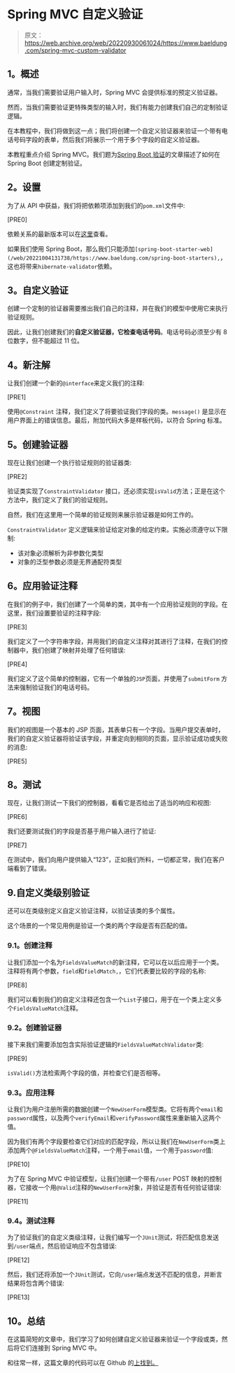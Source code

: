 # Spring MVC 自定义验证

> 原文：<https://web.archive.org/web/20220930061024/https://www.baeldung.com/spring-mvc-custom-validator>

## **1。概述**

通常，当我们需要验证用户输入时，Spring MVC 会提供标准的预定义验证器。

然而，当我们需要验证更特殊类型的输入时，我们有能力创建我们自己的定制验证逻辑。

在本教程中，我们将做到这一点；我们将创建一个自定义验证器来验证一个带有电话号码字段的表单，然后我们将展示一个用于多个字段的自定义验证器。

本教程重点介绍 Spring MVC。我们题为[Spring Boot 验证](/web/20221004131738/https://www.baeldung.com/spring-boot-bean-validation)的文章描述了如何在 Spring Boot 创建定制验证。

## **2。设置**

为了从 API 中获益，我们将把依赖项添加到我们的`pom.xml`文件中:

[PRE0]

依赖关系的最新版本可以在[这里](https://web.archive.org/web/20221004131738/https://search.maven.org/classic/#search%7Cgav%7C1%7Cg%3A%22org.hibernate%22%20AND%20a%3A%22hibernate-validator%22)查看。

如果我们使用 Spring Boot，那么我们只能添加`[spring-boot-starter-web](/web/20221004131738/https://www.baeldung.com/spring-boot-starters),`，这也将带来`hibernate-validator`依赖。

## **3。自定义验证**

创建一个定制的验证器需要推出我们自己的注释，并在我们的模型中使用它来执行验证规则。

因此，让我们创建我们的**自定义验证器，它检查电话号码**。电话号码必须至少有 8 位数字，但不能超过 11 位。

## **4。新注解**

让我们创建一个新的`@interface`来定义我们的注释:

[PRE1]

使用`@Constraint` 注释，我们定义了将要验证我们字段的类。`message()` 是显示在用户界面上的错误信息。最后，附加代码大多是样板代码，以符合 Spring 标准。

## **5。创建验证器**

现在让我们创建一个执行验证规则的验证器类:

[PRE2]

验证类实现了`ConstraintValidator` 接口，还必须实现`isValid`方法；正是在这个方法中，我们定义了我们的验证规则。

自然，我们在这里用一个简单的验证规则来展示验证器是如何工作的。

`ConstraintValidator` 定义逻辑来验证给定对象的给定约束。实施必须遵守以下限制:

*   该对象必须解析为非参数化类型
*   对象的泛型参数必须是无界通配符类型

## **6。应用验证注释**

在我们的例子中，我们创建了一个简单的类，其中有一个应用验证规则的字段。在这里，我们设置要验证的注释字段:

[PRE3]

我们定义了一个字符串字段，并用我们的自定义注释对其进行了注释，在我们的控制器中，我们创建了映射并处理了任何错误:

[PRE4]

我们定义了这个简单的控制器，它有一个单独的`JSP`页面，并使用了`submitForm` 方法来强制验证我们的电话号码。

## **7。视图**

我们的视图是一个基本的 JSP 页面，其表单只有一个字段。当用户提交表单时，我们的自定义验证器将验证该字段，并重定向到相同的页面，显示验证成功或失败的消息:

[PRE5]

## **8。测试**

现在，让我们测试一下我们的控制器，看看它是否给出了适当的响应和视图:

[PRE6]

我们还要测试我们的字段是否基于用户输入进行了验证:

[PRE7]

在测试中，我们向用户提供输入“123”，正如我们所料，一切都正常，我们在客户端看到了错误。

## 9.自定义类级别验证

还可以在类级别定义自定义验证注释，以验证该类的多个属性。

这个场景的一个常见用例是验证一个类的两个字段是否有匹配的值。

### 9.1。创建注释

让我们添加一个名为`FieldsValueMatch`的新注释，它可以在以后应用于一个类。注释将有两个参数，`field`和`fieldMatch,`，它们代表要比较的字段的名称:

[PRE8]

我们可以看到我们的自定义注释还包含一个`List`子接口，用于在一个类上定义多个`FieldsValueMatch`注释。

### 9.2。创建验证器

接下来我们需要添加包含实际验证逻辑的`FieldsValueMatchValidator`类:

[PRE9]

`isValid()`方法检索两个字段的值，并检查它们是否相等。

### 9.3。应用注释

让我们为用户注册所需的数据创建一个`NewUserForm`模型类。它将有两个`email`和`password`属性，以及两个`verifyEmail`和`verifyPassword`属性来重新输入这两个值。

因为我们有两个字段要检查它们对应的匹配字段，所以让我们在`NewUserForm`类上添加两个`@FieldsValueMatch`注释，一个用于`email`值，一个用于`password`值:

[PRE10]

为了在 Spring MVC 中验证模型，让我们创建一个带有`/user` POST 映射的控制器，它接收一个用`@Valid`注释的`NewUserForm`对象，并验证是否有任何验证错误:

[PRE11]

### 9.4。测试注释

为了验证我们的自定义类级注释，让我们编写一个`JUnit`测试，将匹配信息发送到`/user`端点，然后验证响应不包含错误:

[PRE12]

然后，我们还将添加一个`JUnit`测试，它向`/user`端点发送不匹配的信息，并断言结果将包含两个错误:

[PRE13]

## 10。总结

在这篇简短的文章中，我们学习了如何创建自定义验证器来验证一个字段或类，然后将它们连接到 Spring MVC 中。

和往常一样，这篇文章的代码可以在 Github 的[上找到。](https://web.archive.org/web/20221004131738/https://github.com/eugenp/tutorials/tree/master/spring-web-modules/spring-mvc-basics-5)
